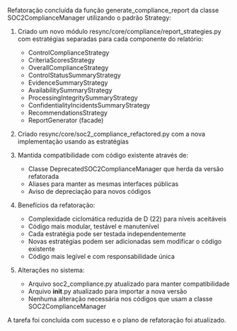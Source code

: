 Refatoração concluída da função generate_compliance_report da classe SOC2ComplianceManager utilizando o padrão Strategy:

1. Criado um novo módulo resync/core/compliance/report_strategies.py com estratégias separadas para cada componente do relatório:
   - ControlComplianceStrategy
   - CriteriaScoresStrategy
   - OverallComplianceStrategy
   - ControlStatusSummaryStrategy
   - EvidenceSummaryStrategy
   - AvailabilitySummaryStrategy
   - ProcessingIntegritySummaryStrategy
   - ConfidentialityIncidentsSummaryStrategy
   - RecommendationsStrategy
   - ReportGenerator (facade)

2. Criado resync/core/soc2_compliance_refactored.py com a nova implementação usando as estratégias

3. Mantida compatibilidade com código existente através de:
   - Classe DeprecatedSOC2ComplianceManager que herda da versão refatorada
   - Aliases para manter as mesmas interfaces públicas
   - Aviso de depreciação para novos códigos

4. Benefícios da refatoração:
   - Complexidade ciclomática reduzida de D (22) para níveis aceitáveis
   - Código mais modular, testável e manutenível
   - Cada estratégia pode ser testada independentemente
   - Novas estratégias podem ser adicionadas sem modificar o código existente
   - Código mais legível e com responsabilidade única

5. Alterações no sistema:
   - Arquivo soc2_compliance.py atualizado para manter compatibilidade
   - Arquivo __init__.py atualizado para importar a nova versão
   - Nenhuma alteração necessária nos códigos que usam a classe SOC2ComplianceManager

A tarefa foi concluída com sucesso e o plano de refatoração foi atualizado.